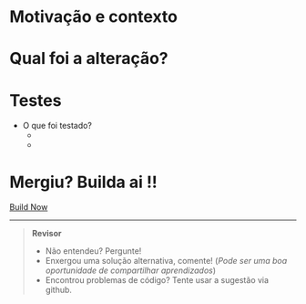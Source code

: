 
Motivação e contexto
================================================================================
<!--
Explique o porque este pull-request foi aberto, qual problema ele resolve.
Esta explicação deve incluir informações suficientes para uma pessoa sem contexto poder entender.
-->



Qual foi a alteração?
================================================================================
<!-- Explique como e qual correção foi aplicada -->



Testes
================================================================================
<!-- Informe quais tipos de teste foi realizado-->
* O que foi testado? 
  - <!-- coloque o teste aqui-->
  - <!-- coloque o teste aqui-->

# Mergiu? Builda ai !!


[Build Now](https://jenkins.lett.global/job/webcrawler-node/job/prod/build?delay=0sec)
    
<!--   Checklist comentado 
Checklist:
================================================================================
- [ ] Minha mudança requer uma mudança na documentação.
  - [ ] Já atualizei a documentação de acordo.
  - [ ] Já procurei e atualizei documentações externas.
- [ ] Este PR requer tradução.
  - [ ] Tradução está completa.
-->

--------------------------------------------------------------------------------
> **Revisor**
> - Não entendeu? Pergunte!
> - Enxergou uma solução alternativa, comente! (_Pode ser uma boa oportunidade de compartilhar aprendizados_)
> - Encontrou problemas de código? Tente usar a sugestão via github.
